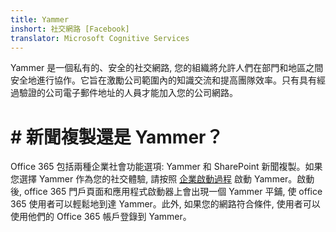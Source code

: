 ```yaml
---
title: Yammer
inshort: 社交網路 [Facebook]
translator: Microsoft Cognitive Services
---
```


Yammer 是一個私有的、安全的社交網路, 您的組織將允許人們在部門和地區之間安全地進行協作。它旨在激勵公司範圍內的知識交流和提高團隊效率。只有具有經過驗證的公司電子郵件地址的人員才能加入您的公司網路。

# # 新聞複製還是 Yammer？
Office 365 包括兩種企業社會功能選項: Yammer 和 SharePoint 新聞複製。如果您選擇 Yammer 作為您的社交體驗, 請按照 [企業啟動過程](HTTP://0) 啟動 Yammer。啟動後, office 365 門戶頁面和應用程式啟動器上會出現一個 Yammer 平鋪, 使 office 365 使用者可以輕鬆地到達 Yammer。此外, 如果您的網路符合條件, 使用者可以使用他們的 Office 365 帳戶登錄到 Yammer。



